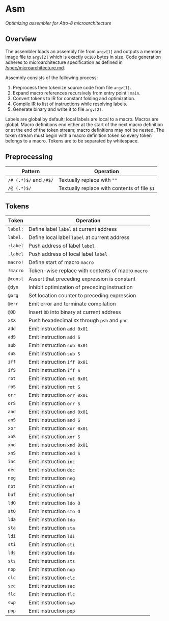 # Asm

_Optimizing assembler for Atto-8 microarchitecture_

## Overview

The assembler loads an assembly file from `argv[1]` and outputs a memory image file to `argv[2]` which is exactly `0x100` bytes in size. Code generation adheres to microarchitecture specification as defined in [/spec/microarchitecture.md](../spec/microarchitecture.md).

Assembly consists of the following process:

1. Preprocess then tokenize source code from file `argv[1]`.
2. Expand macro references recursively from entry point `!main`.
3. Convert tokens to IR for constant folding and optimization.
4. Compile IR to list of instructions while resolving labels.
5. Generate binary and write it to file `argv[2]`.

Labels are global by default; local labels are local to a macro. Macros are global. Macro definitions end either at the start of the next macro definition or at the end of the token stream; macro definitions may not be nested. The token stream must begin with a macro definition token so every token belongs to a macro. Tokens are to be separated by whitespace.

## Preprocessing

| Pattern                | Operation                                    |
| ---------------------- | -------------------------------------------- |
| `/# (.*)$/` and `/#$/` | Textually replace with `""`                  |
| `/@ (.*)$/`            | Textually replace with contents of file `$1` |

## Tokens

| Token    | Operation                                         |
| -------- | ------------------------------------------------- |
| `label:` | Define label `label` at current address           |
| `label.` | Define local label `label` at current address     |
| `:label` | Push address of label `label`                     |
| `.label` | Push address of local label `label`               |
| `macro!` | Define start of macro `macro`                     |
| `!macro` | Token-wise replace with contents of macro `macro` |
| `@const` | Assert that preceding expression is constant      |
| `@dyn`   | Inhibit optimization of preceding instruction     |
| `@org`   | Set location counter to preceding expression      |
| `@err`   | Emit error and terminate compilation              |
| `@DD`    | Insert `DD` into binary at current address        |
| `xXX`    | Push hexadecimal `XX` through `psh` and `phn`     |
| `add`    | Emit instruction `add 0x01`                       |
| `adS`    | Emit instruction `add S`                          |
| `sub`    | Emit instruction `sub 0x01`                       |
| `suS`    | Emit instruction `sub S`                          |
| `iff`    | Emit instruction `iff 0x01`                       |
| `ifS`    | Emit instruction `iff S`                          |
| `rot`    | Emit instruction `rot 0x01`                       |
| `roS`    | Emit instruction `rot S`                          |
| `orr`    | Emit instruction `orr 0x01`                       |
| `orS`    | Emit instruction `orr S`                          |
| `and`    | Emit instruction `and 0x01`                       |
| `anS`    | Emit instruction `and S`                          |
| `xor`    | Emit instruction `xor 0x01`                       |
| `xoS`    | Emit instruction `xor S`                          |
| `xnd`    | Emit instruction `xnd 0x01`                       |
| `xnS`    | Emit instruction `xnd S`                          |
| `inc`    | Emit instruction `inc`                            |
| `dec`    | Emit instruction `dec`                            |
| `neg`    | Emit instruction `neg`                            |
| `not`    | Emit instruction `not`                            |
| `buf`    | Emit instruction `buf`                            |
| `ldO`    | Emit instruction `ldo O`                          |
| `stO`    | Emit instruction `sto O`                          |
| `lda`    | Emit instruction `lda`                            |
| `sta`    | Emit instruction `sta`                            |
| `ldi`    | Emit instruction `ldi`                            |
| `sti`    | Emit instruction `sti`                            |
| `lds`    | Emit instruction `lds`                            |
| `sts`    | Emit instruction `sts`                            |
| `nop`    | Emit instruction `nop`                            |
| `clc`    | Emit instruction `clc`                            |
| `sec`    | Emit instruction `sec`                            |
| `flc`    | Emit instruction `flc`                            |
| `swp`    | Emit instruction `swp`                            |
| `pop`    | Emit instruction `pop`                            |
